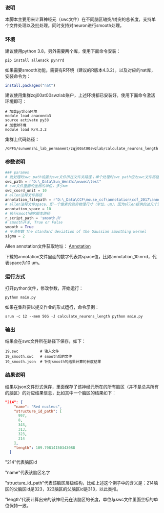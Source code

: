 ### 说明

本脚本主要用来计算神经元（swc文件）在不同脑区轴突/树突的总长度，支持单个文件处理以及批处理。同时支持对neuron进行smooth处理。

### 环境

建议使用python 3.8，另外需要两个库，使用下面命令安装：
```commandline
pip install allensdk pynrrd
```
如果需要smooth功能，需要有R环境（建议的R版本4.3.2），以及对应的nat库，安装命令为：
```R
install.packages("nat")
```
建议使用集群zqj00at00swzlab账户，上述环境都已安装好，使用下面命令激活环境即可：
```commandline
# 加载python环境
module load anaconda3
source activate py38
# 加载R环境
module load R/4.3.2
```
集群上代码路径：
```
/GPFS/sunwenzhi_lab_permanent/zqj00at00swzlab/calculate_neurons_length
```

### 参数说明
```python
### parames
# 批处理时swc_path设置为swc文件所在文件夹路径；单个处理时swc_path设为swc文件路径
swc_path = r"D:\_Data\Sun_WenZhi\wuwei\test"
# swc文件里面的坐标的单位，多少um
swc_coord_unit = 10
# allen注释文件路径
annotation_filepath = r"D:\_Data\CCF\mouse_ccf\annotation\ccf_2017\annotation_10.nrrd"
# allen注释文件space，即一个像素的真实物理尺寸（单位，um），因为allen提供的这几个注释文件xyz都是均匀的，所以这里使用一个值来表示
annotation_space = 10
# 执行smooth的R脚本路径
r_script_path = 'smooth.R'
# smooth开关, True or False
smooth = True
# 平滑参数 The standard deviation of the Gaussian smoothing kernel
sigma = 2
```

Allen annotation文件获取地址：
[Annotation](https://download.alleninstitute.org/informatics-archive/current-release/mouse_ccf/annotation/)

下载的annotation文件里面的数字代表其space值，比如annotation_10.nrrd，代表space为10 um。

### 运行方式
打开python文件，修改参数，开始运行：
```commandline
python main.py
```
如果在集群要以提交作业的形式运行，命令示例：
```commandline
srun -c 12 --mem 50G -J calculate_neurons_length python main.py
```

### 输出
结果会在swc文件所在路径下保存，如下：
```
19.swc          # 输入文件
19_smooth.swc   # smooth后的文件
19_smooth.json  # 针对smooth的结果计算的长度结果
```

### 结果说明
结果以json文件形式保存，里面保存了该神经元所在的所有脑区（并不是总共所有的脑区）的对应结果信息，比如其中一个脑区的结果如下：
```json
"214": {
    "name": "Red nucleus",
    "structure_id_path": [
      997,
      8,
      343,
      313,
      323,
      214
    ],
    "length": 109.70814150343088
  }
```
"214"代表脑区id

"name"代表该脑区名字

"structure_id_path"代表该脑区层级结构，比如上述这个例子中的含义是：214脑区的父脑区id是323，323脑区的父脑区id是313，以此类推。

"length"代表计算出来的该神经元在该脑区的长度，单位与swc文件里面坐标的单位保持一致。